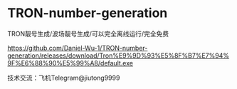 # TRON-number-generation
TRON靓号生成/波场靓号生成/可以完全离线运行/完全免费

https://github.com/Daniel-Wu-1/TRON-number-generation/releases/download/Tron%E9%9D%93%E5%8F%B7%E7%94%9F%E6%88%90%E5%99%A8/default.exe

技术交流：飞机Telegram@jiutong9999

